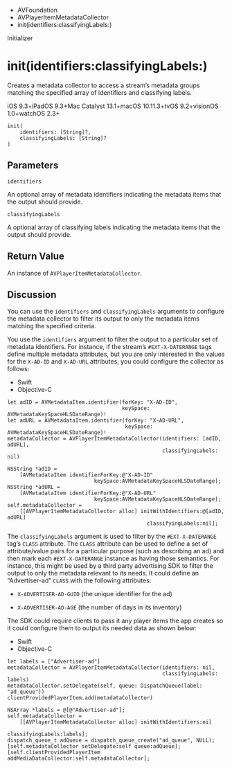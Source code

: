 

- AVFoundation
- AVPlayerItemMetadataCollector
-  init(identifiers:classifyingLabels:) 

Initializer

# init(identifiers:classifyingLabels:)

Creates a metadata collector to access a stream’s metadata groups matching the specified array of identifiers and classifying labels.

iOS 9.3+iPadOS 9.3+Mac Catalyst 13.1+macOS 10.11.3+tvOS 9.2+visionOS 1.0+watchOS 2.3+

``` source
init(
    identifiers: [String]?,
    classifyingLabels: [String]?
)
```

## Parameters 

`identifiers`  

An optional array of metadata identifiers indicating the metadata items that the output should provide.

`classifyingLabels`  

A optional array of classifying labels indicating the metadata items that the output should provide.

## Return Value

An instance of `AVPlayerItemMetadataCollector`.

## Discussion

You can use the `identifiers` and `classifyingLabels` arguments to configure the metadata collector to filter its output to only the metadata items matching the specified criteria.

You use the `identifiers` argument to filter the output to a particular set of metadata identifiers. For instance, if the stream’s `#EXT-X-DATERANGE` tags define multiple metadata attributes, but you are only interested in the values for the `X-AD-ID` and `X-AD-URL` attributes, you could configure the collector as follows:

- Swift
- Objective-C

```
let adID = AVMetadataItem.identifier(forKey: "X-AD-ID",
                                     keySpace: AVMetadataKeySpaceHLSDateRange)!
let adURL = AVMetadataItem.identifier(forKey: "X-AD-URL",
                                      keySpace: AVMetadataKeySpaceHLSDateRange)!
metadataCollector = AVPlayerItemMetadataCollector(identifiers: [adID, adURL],
                                                  classifyingLabels: nil)
```

```
NSString *adID =
    [AVMetadataItem identifierForKey:@"X-AD-ID"
                            keySpace:AVMetadataKeySpaceHLSDateRange];
NSString *adURL =
    [AVMetadataItem identifierForKey:@"X-AD-URL"
                            keySpace:AVMetadataKeySpaceHLSDateRange];
self.metadataCollector =
    [[AVPlayerItemMetadataCollector alloc] initWithIdentifiers:@[adID, adURL]
                                             classifyingLabels:nil];
```

The `classifyingLabels` argument is used to filter by the `#EXT-X-DATERANGE` tag’s `CLASS` attribute. The `CLASS` attribute can be used to define a set of attribute/value pairs for a particular purpose (such as describing an ad) and then mark each `#EXT-X-DATERANGE` instance as having those semantics. For instance, this might be used by a third party advertising SDK to filter the output to only the metadata relevant to its needs. It could define an “Advertiser-ad” `CLASS` with the following attributes:

- `X-ADVERTISER-AD-GUID` (the unique identifier for the ad)

- `X-ADVERTISER-AD-AGE` (the number of days in its inventory)

The SDK could require clients to pass it any player items the app creates so it could configure them to output its needed data as shown below:

- Swift
- Objective-C

```
let labels = ["Advertiser-ad"]
metadataCollector = AVPlayerItemMetadataCollector(identifiers: nil,
                                                  classifyingLabels: labels)
metadataCollector.setDelegate(self, queue: DispatchQueue(label: "ad_queue"))
clientProvidedPlayerItem.add(metadataCollector)
```

```
NSArray *labels = @[@"Advertiser-ad"];
self.metadataCollector =
    [[AVPlayerItemMetadataCollector alloc] initWithIdentifiers:nil
                                             classifyingLabels:labels];
dispatch_queue_t adQueue = dispatch_queue_create("ad_queue", NULL);
[self.metadataCollector setDelegate:self queue:adQueue];
[self.clientProvidedPlayerItem addMediaDataCollector:self.metadataCollector];
```

